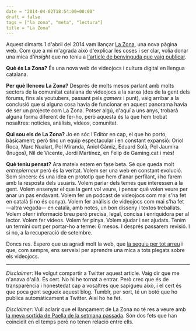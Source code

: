 ```yaml
---
date = "2014-04-02T18:54:00+00:00"
draft = false
tags = ["la zona", "meta", "lectura"]
title = "La Zona"
---
```

Aquest dimarts 1 d'abril del 2014 vam llançar [La Zona](http://www.lazona.cat), una nova pàgina web. Com que a mi m'agrada això d'explicar les coses i ser clar, volia donar una mica d'*insight* que no teniu a [l'article de benvinguda que vaig publicar](http://lazona.cat/2014/04/benvinguts-a-la-zona).

**Què és La Zona?** És una nova web de videojocs i cultura digital en llengua catalana. 

**Per què llenceu La Zona?** Després de molts mesos parlant amb molts sectors de la comunitat catalana de videojocs a la xarxa (des de la gent dels fòrums, fins als youtubers, passant pels *gamers* i punt), vaig arribar a la conclusió que si alguna cosa havia de funcionar en aquest panorama havia de ser un projecte com La Zona. Potser algú, d'aquí a uns anys, trobarà alguna forma diferent de fer-ho, però aquesta és la que hem trobat nosaltres: notícies, anàlisis, vídeos, comunitat.

**Qui sou els de La Zona?** Jo en sóc l'Editor en cap, el que ho porto, bàsicament; però tinc un equip espectacular i en constant expansió: Oriol Roca, Marc Nualart, Pol Miranda, Aniol Gàmiz, Eduard Solà, Pol Jaumira (Inugos), Nil de Vicente, Jordi Martínez, en Felip de Gaming.cat i més!

**Què teniu pensat?** Ara mateix estem en fase beta. Sé que queda molt *entrepierneur* però és la veritat. Volem ser una web en constant evolució. Som sincers: és una idea en prototip que hem d'anar perfilant, i ho farem amb la resposta dels usuaris. Volem parlar dels temes que interessen a la gent. Volem ensenyar el que la gent vol veure, i pensar què volen veure per anar un pas endavant. Volem fer un podcast de videojocs com mai s'ha fet en català (i no és conya). Volem fer anàlisis de videojocs com mai s'ha fet —altra vegada— en català, amb notes, un bon disseny i textos treballats. Volem oferir informació breu però precisa, legal, concisa i enriquidora per al lector. Volem fer vídeos. Volem fer pinya. Volem ajudar i ser ajudats. Tenim un termini curt per portar-ho a terme: 6 mesos. I després passarem revisió. I si no, a la recuperació de setembre.

Doncs res. Espero que us agradi molt la web, que [la seguiu per tot arreu](http://www.lazona.cat/contacte) i que, com sempre, ens serveixi per aprendre una mica a tots plegats sobre els videojocs. 

----------------------------

*Disclaimer*: He volgut compartir a Twitter aquest article. Vaig dir que me n'anava d'allà. És cert. No hi he tornat a entrar. Però crec que és de transparència i honestedat cap a vosaltres que sapigueu això, i el cert és que poca gent segueix aquest blog. Tumblr, per sort, té un botó que ho publica automàticament a Twitter. Així ho he fet.

*Disclaimer*: Vull aclarir que el llançament de La Zona no té res a veure amb [la meva sortida de Paella de la setmana passada](http://enricllonch.com/post/80909563403/tot-te-un-final). Són dos fets que han coincidit en el temps però no tenen relació entre ells.